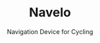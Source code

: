 <br>
<div align="center">
  <h1>Navelo</h1>
  <p>Navigation Device for Cycling</p>
</div>
<br>
<br>
